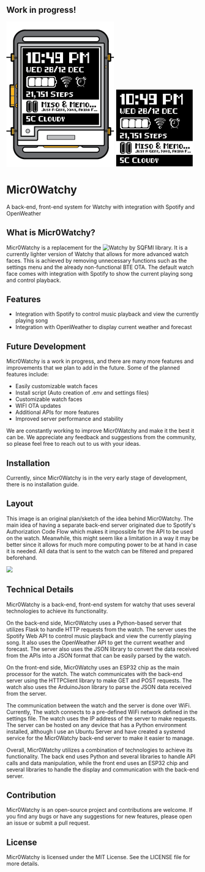 ## Work in progress!

![](/Concept/Micr0Watchy.png)
![](/Concept/Watchy.png)

# Micr0Watchy
A back-end, front-end system for Watchy with integration with Spotify and OpenWeather

## What is Micr0Watchy?
Micr0Watchy is a replacement for the ![Watchy by SQFMI](https://github.com/sqfmi/Watchy) library. It is a currently lighter version of Watchy that allows for more advanced watch faces. This is achieved by removing unnecessary functions such as the settings menu and the already non-functional BTE OTA. The default watch face comes with integration with Spotify to show the current playing song and control playback.

## Features
- Integration with Spotify to control music playback and view the currently playing song
- Integration with OpenWeather to display current weather and forecast

## Future Development
Micr0Watchy is a work in progress, and there are many more features and improvements that we plan to add in the future. Some of the planned features include:

- Easily customizable watch faces
- Install script (Auto creation of .env and settings files)
- Customizable watch faces
- WIFI OTA updates
- Additional APIs for more features
- Improved server performance and stability

We are constantly working to improve Micr0Watchy and make it the best it can be. We appreciate any feedback and suggestions from the community, so please feel free to reach out to us with your ideas.

## Installation
Currently, since Micr0Watchy is in the very early stage of development, there is no installation guide.

## Layout
This image is an original plan/sketch of the idea behind Micr0Watchy. The main idea of having a separate back-end server originated due to Spotify's Authorization Code Flow which makes it impossible for the API to be used on the watch. Meanwhile, this might seem like a limitation in a way it may be better since it allows for much more computing power to be at hand in case it is needed. All data that is sent to the watch can be filtered and prepared beforehand.

<img src='https://user-images.githubusercontent.com/26364458/212608119-7944b8f6-bbf1-4d9d-b287-bb81564ebc6e.png' width='400'>

## Technical Details
Micr0Watchy is a back-end, front-end system for watchy that uses several technologies to achieve its functionality.

On the back-end side, Micr0Watchy uses a Python-based server that utilizes Flask to handle HTTP requests from the watch. The server uses the Spotify Web API to control music playback and view the currently playing song. It also uses the OpenWeather API to get the current weather and forecast. The server also uses the JSON library to convert the data received from the APIs into a JSON format that can be easily parsed by the watch.

On the front-end side, Micr0Watchy uses an ESP32 chip as the main processor for the watch. The watch communicates with the back-end server using the HTTPClient library to make GET and POST requests. The watch also uses the ArduinoJson library to parse the JSON data received from the server.

The communication between the watch and the server is done over WiFi. Currently, The watch connects to a pre-defined WiFi network defined in the settings file. The watch uses the IP address of the server to make requests. The server can be hosted on any device that has a Python environment installed, although I use an Ubuntu Server and have created a systemd service for the Micr0Watchy back-end server to make it easier to manage.

Overall, Micr0Watchy utilizes a combination of technologies to achieve its functionality. The back end uses Python and several libraries to handle API calls and data manipulation, while the front end uses an ESP32 chip and several libraries to handle the display and communication with the back-end server.

## Contribution
Micr0Watchy is an open-source project and contributions are welcome. If you find any bugs or have any suggestions for new features, please open an issue or submit a pull request.

## License
Micr0Watchy is licensed under the MIT License. See the LICENSE file for more details.
